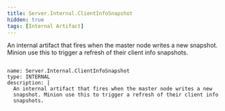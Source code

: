 ```yaml
---
title: Server.Internal.ClientInfoSnapshot
hidden: true
tags: [Internal Artifact]
---
```


An internal artifact that fires when the master node writes a new
snapshot. Minion use this to trigger a refresh of their client info
snapshots.


<pre><code class="language-yaml">
name: Server.Internal.ClientInfoSnapshot
type: INTERNAL
description: |
  An internal artifact that fires when the master node writes a new
  snapshot. Minion use this to trigger a refresh of their client info
  snapshots.

</code></pre>

